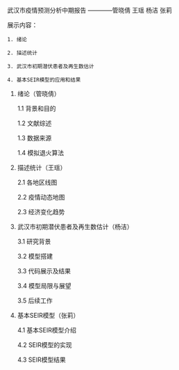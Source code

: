 武汉市疫情预测分析中期报告
————管晓倩 王瑶 杨洁 张莉

展示内容：

    1. 绪论

    2. 描述统计

    3. 武汉市初期潜伏患者及再生数估计

    4. 基本SEIR模型的应用和结果



 1. 绪论（管晓倩）

      1.1 背景和目的

      1.2 文献综述

      1.3 数据来源

	  1.4 模拟退火算法


 2. 描述统计（王瑶）

	2.1 各地区线图

	2.2 疫情动态地图

	2.3 经济变化趋势


 3. 武汉市初期潜伏患者及再生数估计（杨洁）

	3.1 研究背景

	3.2 模型搭建

	3.3 代码展示及结果

	3.4 模型局限与展望

	3.5 后续工作


 4. 基本SEIR模型（张莉）

	4.1 基本SEIR模型介绍

	4.2 SEIR模型的实现

	4.3 SEIR模型结果
